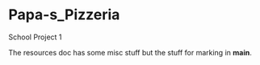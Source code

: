 # Papa-s_Pizzeria
School Project 1

The resources doc has some misc stuff but the stuff for marking in **main**. 


